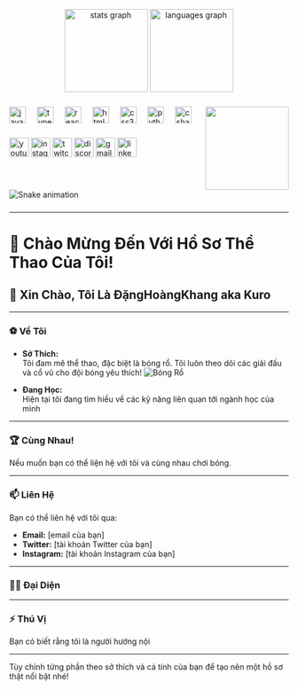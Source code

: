 
<div align="center">
  <img src="https://github-readme-stats.vercel.app/api?username=maurodesouza&hide_title=false&hide_rank=false&show_icons=true&include_all_commits=true&count_private=true&disable_animations=false&theme=dracula&locale=en&hide_border=false" height="150" alt="stats graph"  />
  <img src="https://github-readme-stats.vercel.app/api/top-langs?username=maurodesouza&locale=en&hide_title=false&layout=compact&card_width=320&langs_count=5&theme=dracula&hide_border=false" height="150" alt="languages graph"  />
</div>

###

<img align="right" height="150" src="https://i.imgflip.com/65efzo.gif"  />

###

<div align="left">
  <img src="https://cdn.jsdelivr.net/gh/devicons/devicon/icons/javascript/javascript-original.svg" height="30" alt="javascript logo"  />
  <img width="12" />
  <img src="https://cdn.jsdelivr.net/gh/devicons/devicon/icons/typescript/typescript-original.svg" height="30" alt="typescript logo"  />
  <img width="12" />
  <img src="https://cdn.jsdelivr.net/gh/devicons/devicon/icons/react/react-original.svg" height="30" alt="react logo"  />
  <img width="12" />
  <img src="https://cdn.jsdelivr.net/gh/devicons/devicon/icons/html5/html5-original.svg" height="30" alt="html5 logo"  />
  <img width="12" />
  <img src="https://cdn.jsdelivr.net/gh/devicons/devicon/icons/css3/css3-original.svg" height="30" alt="css3 logo"  />
  <img width="12" />
  <img src="https://cdn.jsdelivr.net/gh/devicons/devicon/icons/python/python-original.svg" height="30" alt="python logo"  />
  <img width="12" />
  <img src="https://cdn.jsdelivr.net/gh/devicons/devicon/icons/csharp/csharp-original.svg" height="30" alt="csharp logo"  />
</div>

###

<div align="left">
  <img src="https://img.shields.io/static/v1?message=Youtube&logo=youtube&label=&color=FF0000&logoColor=white&labelColor=&style=for-the-badge" height="35" alt="youtube logo"  />
  <img src="https://img.shields.io/static/v1?message=Instagram&logo=instagram&label=&color=E4405F&logoColor=white&labelColor=&style=for-the-badge" height="35" alt="instagram logo"  />
  <img src="https://img.shields.io/static/v1?message=Twitch&logo=twitch&label=&color=9146FF&logoColor=white&labelColor=&style=for-the-badge" height="35" alt="twitch logo"  />
  <img src="https://img.shields.io/static/v1?message=Discord&logo=discord&label=&color=7289DA&logoColor=white&labelColor=&style=for-the-badge" height="35" alt="discord logo"  />
  <img src="https://img.shields.io/static/v1?message=Gmail&logo=gmail&label=&color=D14836&logoColor=white&labelColor=&style=for-the-badge" height="35" alt="gmail logo"  />
  <img src="https://img.shields.io/static/v1?message=LinkedIn&logo=linkedin&label=&color=0077B5&logoColor=white&labelColor=&style=for-the-badge" height="35" alt="linkedin logo"  />
</div>

###

<br clear="both">

<img src="https://raw.githubusercontent.com/maurodesouza/maurodesouza/output/snake.svg" alt="Snake animation" />

###

---

# 🏅 Chào Mừng Đến Với Hồ Sơ Thể Thao Của Tôi!

## 👋 Xin Chào, Tôi Là ĐặngHoàngKhang aka Kuro

---

### ⚽ Về Tôi
- **Sở Thích:**  
  Tôi đam mê thể thao, đặc biệt là bóng rổ. Tôi luôn theo dõi các giải đấu và cổ vũ cho đội bóng yêu thích!
  ![Bóng Rổ]()

- **Đang Học:**  
  Hiện tại tôi đang tìm hiểu về các kỹ năng liên quan tới ngành học của mình

---

### 🏆 Cùng Nhau!
   Nếu muốn bạn có thể liện hệ với tôi và cùng nhau chơi bóng.

---

### 📫 Liên Hệ
Bạn có thể liên hệ với tôi qua:  
- **Email:** [email của bạn]  
- **Twitter:** [tài khoản Twitter của bạn]  
- **Instagram:** [tài khoản Instagram của bạn]

---

### 🏳️‍🌈 Đại Diện


---

### ⚡ Thú Vị
Bạn có biết rằng tôi là người hướng nội

---

Tùy chỉnh từng phần theo sở thích và cá tính của bạn để tạo nên một hồ sơ thật nổi bật nhé!
